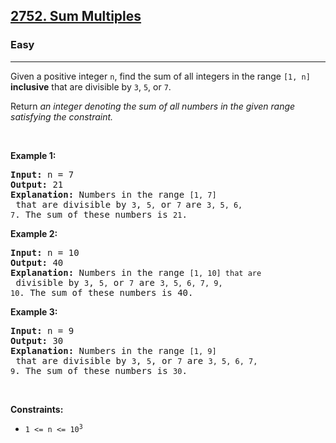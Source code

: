 <h2><a href="https://leetcode.com/problems/sum-multiples/?envType=problem-list-v2&envId=math">2752. Sum Multiples</a></h2><h3>Easy</h3><hr><p>Given a positive integer <code>n</code>, find the sum of all integers in the range <code>[1, n]</code> <strong>inclusive</strong> that are divisible by <code>3</code>, <code>5</code>, or <code>7</code>.</p>

<p>Return <em>an integer denoting the sum of all numbers in the given range satisfying&nbsp;the constraint.</em></p>

<p>&nbsp;</p>
<p><strong class="example">Example 1:</strong></p>

<pre>
<strong>Input:</strong> n = 7
<strong>Output:</strong> 21
<strong>Explanation:</strong> Numbers in the range <code>[1, 7]</code> that are divisible by <code>3</code>, <code>5,</code> or <code>7 </code>are <code>3, 5, 6, 7</code>. The sum of these numbers is <code>21</code>.
</pre>

<p><strong class="example">Example 2:</strong></p>

<pre>
<strong>Input:</strong> n = 10
<strong>Output:</strong> 40
<strong>Explanation:</strong> Numbers in the range <code>[1, 10] that are</code> divisible by <code>3</code>, <code>5,</code> or <code>7</code> are <code>3, 5, 6, 7, 9, 10</code>. The sum of these numbers is 40.
</pre>

<p><strong class="example">Example 3:</strong></p>

<pre>
<strong>Input:</strong> n = 9
<strong>Output:</strong> 30
<strong>Explanation:</strong> Numbers in the range <code>[1, 9]</code> that are divisible by <code>3</code>, <code>5</code>, or <code>7</code> are <code>3, 5, 6, 7, 9</code>. The sum of these numbers is <code>30</code>.
</pre>

<p>&nbsp;</p>
<p><strong>Constraints:</strong></p>

<ul>
	<li><code>1 &lt;= n &lt;= 10<sup>3</sup></code></li>
</ul>
